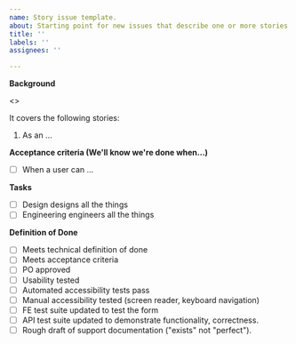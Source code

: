 ```yaml
---
name: Story issue template.
about: Starting point for new issues that describe one or more stories.
title: ''
labels: ''
assignees: ''

---
```


**Background**

<<background>>

It covers the following stories:

1. As an ...

**Acceptance criteria (We'll know we're done when...)**
- [ ] When a user can ...
  
**Tasks**
- [ ] Design designs all the things
- [ ] Engineering engineers all the things

**Definition of Done**

- [ ] Meets technical definition of done
- [ ] Meets acceptance criteria
- [ ] PO approved
- [ ] Usability tested
- [ ] Automated accessibility tests pass
- [ ] Manual accessibility tested (screen reader, keyboard navigation)
- [ ] FE test suite updated to test the form
- [ ] API test suite updated to demonstrate functionality, correctness.
- [ ] Rough draft of support documentation ("exists" not "perfect").
